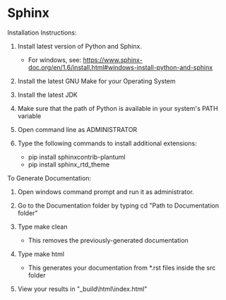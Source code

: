 # Sphinx

Installation Instructions:

1. Install latest version of Python and Sphinx.

    - For windows, see: https://www.sphinx-doc.org/en/1.6/install.html#windows-install-python-and-sphinx

2. Install the latest GNU Make for your Operating System
3. Install the latest JDK

4. Make sure that the path of Python is available in your system's PATH variable
5. Open command line as ADMINISTRATOR
6. Type the following commands to install additional extensions:

    - pip install sphinxcontrib-plantuml
    - pip install sphinx_rtd_theme

To Generate Documentation:

1. Open windows command prompt and run it as administrator.
2. Go to the Documentation folder by typing cd "Path to Documentation folder"
3. Type make clean

    - This removes the previously-generated documentation

4. Type make html

    - This generates your documentation from *.rst files inside the src folder

5. View your results in "_build\html\index.html"
